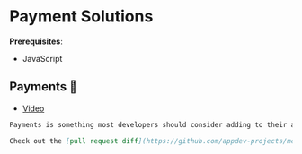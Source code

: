# Payment Solutions

**Prerequisites**:
- JavaScript

<!-- TODO: overview -->

## Payments 🤑
- [Video](https://youtu.be/iTR6_eIlHzA)
```md
Payments is something most developers should consider adding to their applications. A great way to validate you are solving a real problem is to charge users for the solution. Please explore this example app called [Members Only](https://github.com/appdev-projects/members-only). It is a simple stripe integration that charges users membership dues.

Check out the [pull request diff](https://github.com/appdev-projects/members-only/pull/1/files) to see exactly what we changed from the base rails template.
```
